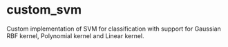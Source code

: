 # custom_svm
Custom implementation of SVM for classification with support for Gaussian RBF kernel, Polynomial kernel and Linear kernel.
